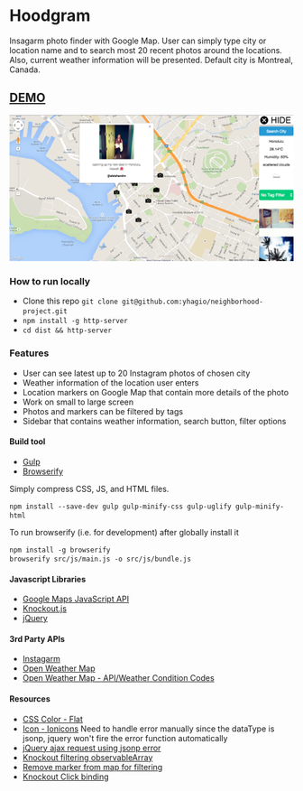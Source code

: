 # Hoodgram

Insagarm photo finder with Google Map. User can simply type city or location name and to search most 20 recent photos around the locations. Also, current weather information will be presented. Default city is Montreal, Canada.

## [DEMO](http://yhagio.github.io/neighborhood-project/dist)

![Screenshot](/screenshot.png)

### How to run locally
- Clone this repo `git clone git@github.com:yhagio/neighborhood-project.git`
- `npm install -g http-server`
- `cd dist && http-server`

### Features
- User can see latest up to 20 Instagram photos of chosen city
- Weather information of the location user enters
- Location markers on Google Map that contain more details of the photo
- Work on small to large screen
- Photos and markers can be filtered by tags
- Sidebar that contains weather information, search button, filter options

#### Build tool
- [Gulp](https://github.com/gulpjs/gulp/blob/master/docs/README.md)
- [Browserify](http://browserify.org/)

Simply compress CSS, JS, and HTML files.
```
npm install --save-dev gulp gulp-minify-css gulp-uglify gulp-minify-html
```

To run browserify (i.e. for development) after globally install it
```
npm install -g browserify
browserify src/js/main.js -o src/js/bundle.js
```

#### Javascript Libraries
- [Google Maps JavaScript API](https://developers.google.com/maps/documentation/javascript/)
- [Knockout.js](http://knockoutjs.com/)
- [jQuery](http://api.jquery.com/)

#### 3rd Party APIs
- [Instagarm](https://instagram.com/developer/?hl=en)
- [Open Weather Map](http://openweathermap.org/api)
- [Open Weather Map - API/Weather Condition Codes](http://openweathermap.org/wiki/API/Weather_Condition_Codes)

#### Resources
- [CSS Color - Flat](https://flatuicolors.com/)
- [Icon - Ionicons](http://ionicons.com/)
Need to handle error manually since the dataType is jsonp, jquery won't fire the error function automatically
- [jQuery ajax request using jsonp error](http://stackoverflow.com/questions/5247295/jquery-ajax-request-using-jsonp-error)
- [Knockout filtering observableArray](http://stackoverflow.com/questions/13664499/how-to-filter-using-a-dropdown-in-knockout)
- [Remove marker from map for filtering](http://stackoverflow.com/questions/29557938/removing-map-pin-with-search)
- [Knockout Click binding](http://knockoutjs.com/documentation/click-binding.html)
